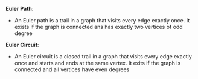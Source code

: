 **Euler Path**:
* An Euler path is a trail in a graph that visits every edge exactly once.
  It exists if the graph is connected ans has exactly two vertices of odd degree

**Euler Circuit**:
* An Euler circuit is a closed trail in a graph that visits every edge exactly once and starts
and ends at the same vertex. It exits if the graph is connected and all vertices have even degrees
